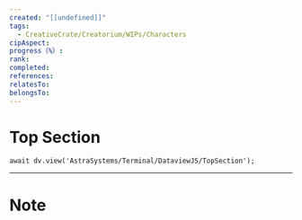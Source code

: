```yaml
---
created: "[[undefined]]"
tags:
  - CreativeCrate/Creatorium/WIPs/Characters
cipAspect: 
progress（%）: 
rank: 
completed: 
references: 
relatesTo: 
belongsTo: 
---
```

# Top Section
```jsD
await dv.view('AstraSystems/Terminal/DataviewJS/TopSection');
```
---
# Note
